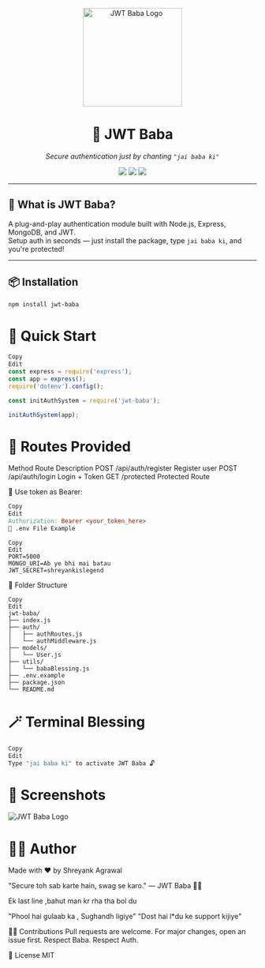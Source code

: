 
<!-- -------------------------- -->
<!-- 🔥 JWT-BABA BY SHREYANK 🔥 -->
<!-- -------------------------- -->

<p align="center">
  <img src="jwt-baba.png" alt="JWT Baba Logo" width="200"/>
</p>

<h1 align="center">🔐 JWT Baba</h1>

<p align="center"><i>Secure authentication just by chanting <code>"jai baba ki"</code></i></p>

<p align="center">
  <img src="https://img.shields.io/npm/v/jwt-baba?color=purple&style=for-the-badge" />
  <img src="https://img.shields.io/github/license/Shreyank108/jwt-baba?style=for-the-badge" />
  <img src="https://img.shields.io/github/stars/Shreyank108/jwt-baba?style=social" />
</p>

---

## 🧠 What is JWT Baba?

A plug-and-play authentication module built with Node.js, Express, MongoDB, and JWT.  
Setup auth in seconds — just install the package, type `jai baba ki`, and you're protected!

---

## 📦 Installation

```bash
npm install jwt-baba
```
# 🚀 Quick Start
``` js
Copy
Edit
const express = require('express');
const app = express();
require('dotenv').config();

const initAuthSystem = require('jwt-baba');

initAuthSystem(app);
```

# 🔐 Routes Provided
Method	Route	Description
POST	/api/auth/register	Register user
POST	/api/auth/login	Login + Token
GET	/protected	Protected Route

🔑 Use token as Bearer:

```makefile
Copy
Edit
Authorization: Bearer <your_token_here>
🧾 .env File Example
```
```env
Copy
Edit
PORT=5000
MONGO_URI=Ab ye bhi mai batau
JWT_SECRET=shreyankislegend
```
📁 Folder Structure
```pgsql
Copy
Edit
jwt-baba/
├── index.js
├── auth/
│   ├── authRoutes.js
│   └── authMiddleware.js
├── models/
│   └── User.js
├── utils/
│   └── babaBlessing.js
├── .env.example
├── package.json
└── README.md
```
# 🪄 Terminal Blessing
``` bash
Copy
Edit
Type "jai baba ki" to activate JWT Baba 🔓
```
# 📸 Screenshots
<img src="image.png" alt="JWT Baba Logo" />

# 👨‍💻 Author
Made with ❤️ by Shreyank Agrawal

"Secure toh sab karte hain, swag se karo." — JWT Baba 🧙‍♂️

<p>Ek last line ,bahut man kr rha tha bol du</p> 
"Phool hai gulaab ka , Sughandh ligiye"
"Dost hai l*du ke support kijiye"

🧙‍♂️ Contributions
Pull requests are welcome. For major changes, open an issue first.
Respect Baba. Respect Auth.

📜 License
MIT

